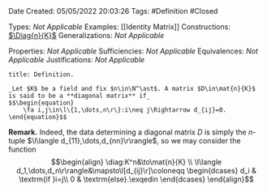 <br />
<br />

Date Created: 05/05/2022 20:03:26
Tags: #Definition #Closed

Types: _Not Applicable_
Examples: [[Identity Matrix]]
Constructions: [$\Diag{n}{K}$](Vector%20Space%20of%20Diagonal%20Matrices.md)
Generalizations: _Not Applicable_

Properties: _Not Applicable_
Sufficiencies: _Not Applicable_
Equivalences: _Not Applicable_
Justifications: _Not Applicable_

``` ad-Definition
title: Definition.

_Let $K$ be a field and fix $n\in\N^\ast$. A matrix $D\in\mat{n}{K}$ is said to be a **diagonal matrix** if_
$$\begin{equation}
    \fa i,j\in\l\{1,\dots,n\r\}:i\neq j\Rightarrow d_{ij}=0.
\end{equation}$$

```

**Remark.** Indeed, the data determining a diagonal matrix $D$ is simply the $n$-tuple $\l\langle d_{11},\dots,d_{nn}\r\rangle$, so we may consider the function
$$\begin{align}
    \diag:K^n&\to\mat{n}{K} \\
    \l\langle d_1,\dots,d_n\r\rangle&\mapsto\l[d_{ij}\r]\coloneqq
        \begin{dcases}
            d_i & \textrm{if }i=j\\
            0 & \textrm{else}.\exqedin
        \end{dcases}
\end{align}$$
